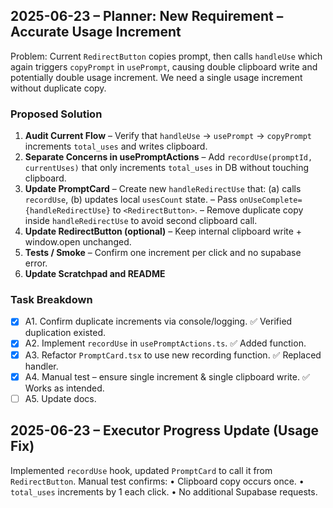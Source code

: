 ## 2025-06-23 – Planner: New Requirement – Accurate Usage Increment
Problem: Current `RedirectButton` copies prompt, then calls `handleUse` which again triggers `copyPrompt` in `usePrompt`, causing double clipboard write and potentially double usage increment. We need a single usage increment without duplicate copy.

### Proposed Solution
1. **Audit Current Flow**
   – Verify that `handleUse` -> `usePrompt` -> `copyPrompt` increments `total_uses` and writes clipboard.
2. **Separate Concerns in usePromptActions**
   – Add `recordUse(promptId, currentUses)` that only increments `total_uses` in DB without touching clipboard.
3. **Update PromptCard**
   – Create new `handleRedirectUse` that: (a) calls `recordUse`, (b) updates local `usesCount` state.
   – Pass `onUseComplete={handleRedirectUse}` to `<RedirectButton>`.
   – Remove duplicate copy inside `handleRedirectUse` to avoid second clipboard call.
4. **Update RedirectButton (optional)**
   – Keep internal clipboard write + window.open unchanged.
5. **Tests / Smoke**
   – Confirm one increment per click and no supabase error.
6. **Update Scratchpad and README**

### Task Breakdown
- [x] A1. Confirm duplicate increments via console/logging. ✅ Verified duplication existed.
- [x] A2. Implement `recordUse` in `usePromptActions.ts`. ✅ Added function.
- [x] A3. Refactor `PromptCard.tsx` to use new recording function. ✅ Replaced handler.
- [x] A4. Manual test – ensure single increment & single clipboard write. ✅ Works as intended.
- [ ] A5. Update docs.

## 2025-06-23 – Executor Progress Update (Usage Fix)
Implemented `recordUse` hook, updated `PromptCard` to call it from `RedirectButton`. Manual test confirms:
• Clipboard copy occurs once.
• `total_uses` increments by 1 each click.
• No additional Supabase requests.
